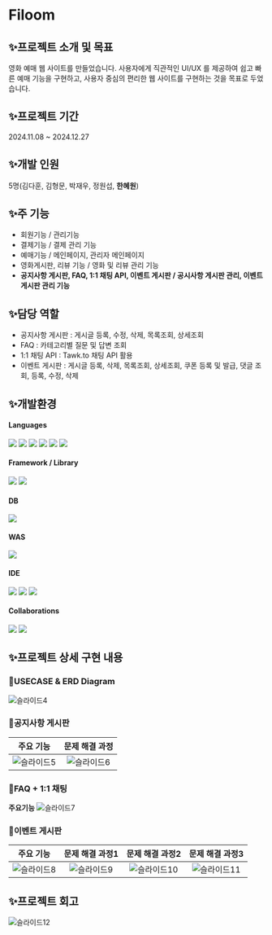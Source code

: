 # Filoom
## ✨프로젝트 소개 및 목표
영화 예매 웹 사이트를 만들었습니다. 
사용자에게 직관적인 UI/UX 를 제공하여 쉽고 빠른 예매 기능을 구현하고, 사용자 중심의 편리한 웹 사이트를 구현하는 것을 목표로 두었습니다. 

## ✨프로젝트 기간
2024.11.08 ~ 2024.12.27

## ✨개발 인원 
5명(김다훈, 김형문, 박재우, 정원섭, **한혜원**)

## ✨주 기능 
- 회원기능 / 관리기능
- 결제기능 / 결제 관리 기능
- 예매기능 / 메인페이지, 관리자 메인페이지
- 영화게시판, 리뷰 기능 / 영화 및 리뷰 관리 기능
- **공지사항 게시판, FAQ, 1:1 채팅 API, 이벤트 게시판 / 공시사항 게시판 관리, 이벤트 게시판 관리 기능**
  
## ✨담당 역할
- 공지사항 게시판 : 게시글 등록, 수정, 삭제, 목록조회, 상세조회
- FAQ : 카테고리별 질문 및 답변 조회
- 1:1 채팅 API : Tawk.to 채팅 API 활용
- 이벤트 게시판 : 게시글 등록, 삭제, 목록조회, 상세조회, 쿠폰 등록 및 발급, 댓글 조회, 등록, 수정, 삭제
  
## ✨개발환경 
#### Languages 
<img src="https://img.shields.io/badge/java-007396?style=for-the-badge&logo=java&logoColor=white">  <img src="https://img.shields.io/badge/html5-E34F26?style=for-the-badge&logo=html5&logoColor=white">  <img src="https://img.shields.io/badge/css-1572B6?style=for-the-badge&logo=css3&logoColor=white">  <img src="https://img.shields.io/badge/javascript-F7DF1E?style=for-the-badge&logo=javascript&logoColor=black">   <img src="https://img.shields.io/badge/jquery-0769AD?style=for-the-badge&logo=jquery&logoColor=white"> <img src="https://img.shields.io/badge/ajax-40AEF0?style=for-the-badge&logo=ajax&logoColor=white"> 

#### Framework / Library 
<img src="https://img.shields.io/badge/spring-6DB33F?style=for-the-badge&logo=spring&logoColor=white"> <img src="https://img.shields.io/badge/myBatis-FF9E0F?style=for-the-badge&logo=myBatis&logoColor=white"> 

#### DB 
<img src="https://img.shields.io/badge/oracle-F80000?style=for-the-badge&logo=oracle&logoColor=white">

#### WAS
<img src="https://img.shields.io/badge/apache tomcat-F8DC75?style=for-the-badge&logo=apachetomcat&logoColor=white">

#### IDE 
<img src="https://img.shields.io/badge/STS-6DB33F?style=for-the-badge&logo=STS&logoColor=white"/> <img src="https://img.shields.io/badge/Oracle SQL Developer-F80000?style=for-the-badge&logo=Oracle SQL Developer&logoColor=white"/> <img src="https://img.shields.io/badge/Visual Studio Code-1572B6?style=for-the-badge&logo=VisualStudioCode&logoColor=white"/>

#### Collaborations 
<img src="https://img.shields.io/badge/slack-4A154B?style=for-the-badge&logo=slack&logoColor=white">  <img src="https://img.shields.io/badge/github-181717?style=for-the-badge&logo=github&logoColor=white">

## ✨프로젝트 상세 구현 내용

### 📌USECASE & ERD Diagram
![슬라이드4](https://github.com/user-attachments/assets/6aebe652-fa3c-4b82-b7bb-1108ebef0276)

### 📌공지사항 게시판
|주요 기능|문제 해결 과정|
|:---:|:---:|
|![슬라이드5](https://github.com/user-attachments/assets/4b360a1a-e3e3-4319-b731-1089ac5cc049)|![슬라이드6](https://github.com/user-attachments/assets/f5b861ac-cc15-42d6-80ae-a3a4ca7ff9e7)|


### 📌FAQ + 1:1 채팅
**주요기능**
![슬라이드7](https://github.com/user-attachments/assets/5104e92a-48bc-4290-847e-ba42c8ba9618)


### 📌이벤트 게시판 
|주요 기능|문제 해결 과정1|문제 해결 과정2|문제 해결 과정3|
|:---:|:---:|:--:|:--:|
|![슬라이드8](https://github.com/user-attachments/assets/0cbd3d5e-5cfc-4ba0-9380-30de4cf0f70c)|![슬라이드9](https://github.com/user-attachments/assets/e4392010-6cff-4568-822b-1f038aeaabae)|![슬라이드10](https://github.com/user-attachments/assets/2f75257e-71cd-4d5e-97fe-b2f3f1e5c449)|![슬라이드11](https://github.com/user-attachments/assets/41d0de7e-0fc2-462e-b6e0-f8b4e9bcb09d)|


## ✨프로젝트 회고
![슬라이드12](https://github.com/user-attachments/assets/9b712ae1-e9ef-4c58-be94-b30195764241)









